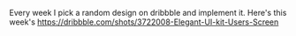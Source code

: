 Every week I pick a random design on dribbble and implement it. Here's this week's https://dribbble.com/shots/3722008-Elegant-UI-kit-Users-Screen
